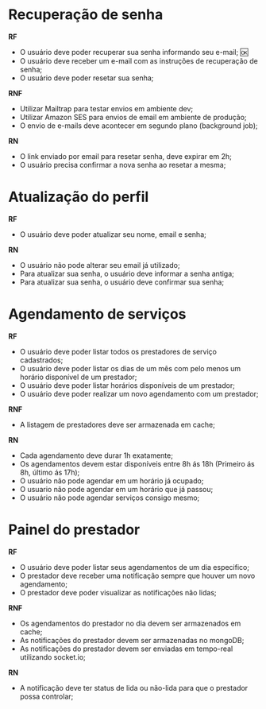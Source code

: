 # Recuperação de senha

**RF** 

- O usuário deve poder recuperar sua senha informando seu e-mail; 🆗
- O usuário deve receber um e-mail com as instruções de recuperação de senha; 
- O usuário deve poder resetar sua senha;

**RNF**

- Utilizar Mailtrap para testar envios em ambiente dev;
- Utilizar Amazon SES para envios de email em ambiente de produção;
- O envio de e-mails deve acontecer em segundo plano (background job);

**RN**

- O link enviado por email para resetar senha, deve expirar em 2h;
- O usuário precisa confirmar a nova senha ao resetar a mesma;

# Atualização do perfil

**RF**

- O usuário deve poder atualizar seu nome, email e senha;

**RN**

- O usuário não pode alterar seu email já utilizado;
- Para atualizar sua senha, o usuário deve informar a senha antiga;
- Para atualizar sua senha, o usuário deve confirmar sua senha;

# Agendamento de serviços

**RF**

- O usuário deve poder listar todos os prestadores de serviço cadastrados;
- O usuário deve poder listar os dias de um mês com pelo menos um horário disponível de um prestador;
- O usuário deve poder listar horários disponíveis de um prestador;
- O usuário deve poder realizar um novo agendamento com um prestador;

**RNF**

- A listagem de prestadores deve ser armazenada em cache;

**RN**

- Cada agendamento deve durar 1h exatamente;
- Os agendamentos devem estar disponíveis entre 8h ás 18h (Primeiro ás 8h, último ás 17h);
- O usuário não pode agendar em um horário já ocupado;
- O usuario não pode agendar em um horário que já passou;
- O usuário não pode agendar serviços consigo mesmo;

# Painel do prestador

**RF**

- O usuário deve poder listar seus agendamentos de um dia especifico;
- O prestador deve receber uma notificação sempre que houver um novo agendamento;
- O prestador deve poder visualizar as notificações não lidas;

**RNF**

- Os agendamentos do prestador no dia devem ser armazenados em cache;
- As notificações do prestador devem ser armazenadas no mongoDB;
- As notificações do prestador devem  ser enviadas em tempo-real utilizando socket.io;

**RN**

- A notificação deve ter status de lida ou não-lida para que o prestador possa controlar;
